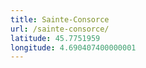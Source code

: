 ```yaml
---
title: Sainte-Consorce
url: /sainte-consorce/
latitude: 45.7751959
longitude: 4.690407400000001
---
```

